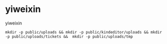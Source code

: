 # yiweixin
yiweixin

```shell
mkdir -p public/uploads && mkdir -p public/kindeditor/uploads && mkdir -p public/uploads/tickets &&  mkdir -p public/uploads/tmp
```
